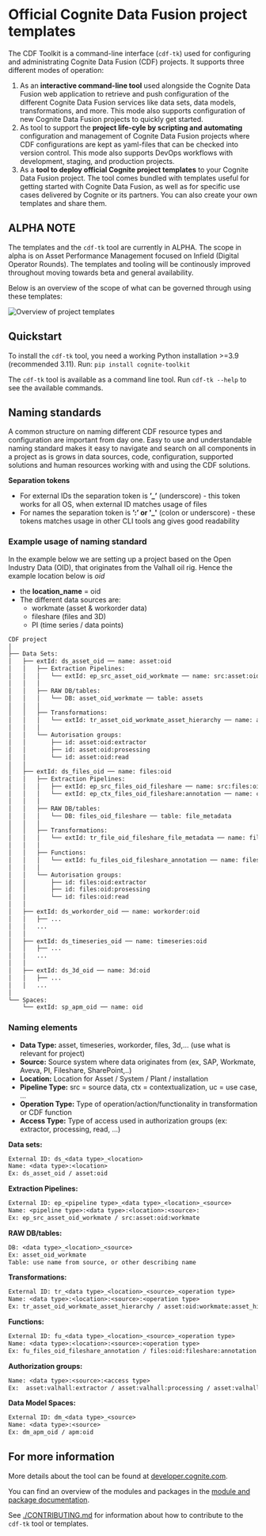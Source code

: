 # Official Cognite Data Fusion project templates

The CDF Toolkit is a command-line interface (`cdf-tk`) used for configuring and administrating Cognite Data
Fusion (CDF) projects.
It supports three different modes of operation:

1. As an **interactive command-line tool** used alongside the Cognite Data Fusion web application to retrieve and
   push configuration of the different Cognite Data Fusion services like data sets, data models, transformations,
   and more. This mode also supports configuration of new Cognite Data Fusion projects to quickly get started.
2. As tool to support the **project life-cyle by scripting and automating** configuration and management of Cognite Data
   Fusion projects where CDF configurations are kept as yaml-files that can be checked into version
   control. This mode also supports DevOps workflows with development, staging, and production projects.
3. As a **tool to deploy official Cognite project templates** to your Cognite Data Fusion project. The tool comes
   bundled with templates useful for getting started with Cognite Data Fusion, as well as for specific use cases
   delivered by Cognite or its partners. You can also create your own templates and share them.

## ALPHA NOTE

The templates and the `cdf-tk` tool are currently in ALPHA. The scope in alpha is on Asset
Performance Management focused on Infield (Digital Operator Rounds). The templates and tooling
will be continously improved throughout moving towards beta and general availability.

Below is an overview of the scope of what can be governed through using these templates:

![Overview of project templates](./static/overview.png "Overview")

## Quickstart

To install the `cdf-tk` tool, you need a working Python installation >=3.9 (recommended 3.11).
Run: `pip install cognite-toolkit`

The `cdf-tk` tool is available as a command line tool. Run `cdf-tk --help` to see the available commands.

## Naming standards

A common structure on naming different CDF resource types and configuration are important from day one. Easy to use and understandable naming standard makes it easy to navigate and search on all components in a project as is grows in data sources, code, configuration, supported solutions and human resources working with and using the CDF solutions.

**Separation tokens**

* For external IDs the separation token is **’_’**  (underscore)  - this token works for all OS, when external ID matches usage of files
* For names the separation token is **’:’ or '_'**  (colon or underscore)  - these tokens matches usage in other CLI tools ang gives good readability

### Example usage of naming standard

In the example below we are setting up a project  based on the Open Industry Data (OID), that originates from the Valhall oil rig. Hence the example location below is *oid*

* the **location_name** = oid
* The different data sources are:
  * workmate (asset & workorder data)
  * fileshare (files and 3D)
  * PI (time series / data points)

```txt
CDF project
│
├── Data Sets:
│   ├── extId: ds_asset_oid ── name: asset:oid
│   │   ├── Extraction Pipelines:
│   │   │   └── extId: ep_src_asset_oid_workmate ── name: src:asset:oid:workmate
│   │   │
│   │   ├── RAW DB/tables:
│   │   │   └── DB: asset_oid_workmate ── table: assets
│   │   │
│   │   ├── Transformations:
│   │   │   └── extId: tr_asset_oid_workmate_asset_hierarchy ── name: asset:oid:workmate:asset_hierarchy
│   │   │
│   │   └── Autorisation groups:
│   │       ├── id: asset:oid:extractor
│   │       ├── id: asset:oid:prosessing
│   │       └── id: asset:oid:read
│   │ 
│   ├── extId: ds_files_oid ── name: files:oid
│   │   ├── Extraction Pipelines:
│   │   │   ├── extId: ep_src_files_oid_fileshare ── name: src:files:oid:fileshare
│   │   │   └── extId: ep_ctx_files_oid_fileshare:annotation ── name: ctx:files:oid:fileshare:annotation
│   │   │
│   │   ├── RAW DB/tables:
│   │   │   └── DB: files_oid_fileshare ── table: file_metadata
│   │   │
│   │   ├── Transformations:
│   │   │   └── extId: tr_file_oid_fileshare_file_metadata ── name: file:oid:metadata:fileshare:file_metadata
│   │   │
│   │   ├── Functions:
│   │   │   └── extId: fu_files_oid_fileshare_annotation ── name: files:oid:fileshare:annotation
│   │   │
│   │   └── Autorisation groups:
│   │       ├── id: files:oid:extractor
│   │       ├── id: files:oid:prosessing
│   │       └── id: files:oid:read
│   │ 
│   ├── extId: ds_workorder_oid ── name: workorder:oid
│   │   ├── ...
│   │   ...
│   │
│   ├── extId: ds_timeseries_oid ── name: timeseries:oid
│   │   ├── ...
│   │   ... 
│   │
│   ├── extId: ds_3d_oid ── name: 3d:oid
│   │   ├── ...
│   │   ... 
│ 
└── Spaces:
    └── extId: sp_apm_oid ── name: oid
```

### Naming elements

* **Data Type:**  asset, timeseries, workorder, files, 3d,... (use what is relevant for project)
* **Source:**  Source system where data originates from (ex, SAP, Workmate, Aveva, PI, Fileshare, SharePoint,..)
* **Location:** Location for Asset / System / Plant / installation
* **Pipeline Type:**  src = source data, ctx = contextualization, uc = use case, ...
* **Operation Type:** Type of operation/action/functionality in transformation or CDF function
* **Access Type:** Type of access used in authorization groups (ex: extractor, processing, read, ...)

**Data sets:**

```txt
External ID: ds_<data type>_<location>
Name: <data type>:<location>
Ex: ds_asset_oid / asset:oid 
```

**Extraction Pipelines:**

```txt
External ID: ep_<pipeline type>_<data type>_<location>_<source>
Name: <pipeline type>:<data type>:<location>:<source>:
Ex: ep_src_asset_oid_workmate / src:asset:oid:workmate 
```

**RAW DB/tables:**

```txt
DB: <data type>_<location>_<source>
Ex: asset_oid_workmate
Table: use name from source, or other describing name 
```

**Transformations:**

```txt
External ID: tr_<data type>_<location>_<source>_<operation type>
Name: <data type>:<location>:<source>:<operation type>
Ex: tr_asset_oid_workmate_asset_hierarchy / asset:oid:workmate:asset_hierarchy 
```

**Functions:**

```txt
External ID: fu_<data type>_<location>_<source>_<operation type>
Name: <data type>:<location>:<source>:<operation type>
Ex: fu_files_oid_fileshare_annotation / files:oid:fileshare:annotation
```

**Authorization groups:**

```txt
Name: <data type>:<source>:<access type>
Ex:  asset:valhall:extractor / asset:valhall:processing / asset:valhall:read  
```

**Data Model Spaces:**

```txt
External ID: dm_<data type>_<source>
Name: <data type>:<source>
Ex: dm_apm_oid / apm:oid 
```

## For more information

More details about the tool can be found at
[developer.cognite.com](http://developer.cognite.com/sdks/toolkit).

You can find an overview of the modules and packages in the
[module and package documentation](http://developer.cognite.com/sdks/toolkit/modules).

See [./CONTRIBUTING.md](./CONTRIBUTING.md) for information about how to contribute to the `cdf-tk` tool or
templates.
